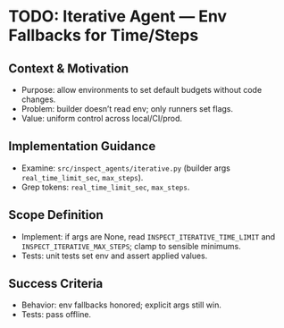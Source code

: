 # TODO: Iterative Agent — Env Fallbacks for Time/Steps

## Context & Motivation
- Purpose: allow environments to set default budgets without code changes.
- Problem: builder doesn’t read env; only runners set flags.
- Value: uniform control across local/CI/prod.

## Implementation Guidance
- Examine: `src/inspect_agents/iterative.py` (builder args `real_time_limit_sec`, `max_steps`).
- Grep tokens: `real_time_limit_sec`, `max_steps`.

## Scope Definition
- Implement: if args are None, read `INSPECT_ITERATIVE_TIME_LIMIT` and `INSPECT_ITERATIVE_MAX_STEPS`; clamp to sensible minimums.
- Tests: unit tests set env and assert applied values.

## Success Criteria
- Behavior: env fallbacks honored; explicit args still win.
- Tests: pass offline.
